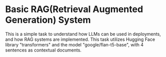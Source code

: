 # Basic RAG(Retrieval Augmented Generation) System
This is a simple task to understand how LLMs can be used in deployments, and how RAG systems are implemented.
This task utilizes Hugging Face library "transformers" and the model "google/flan-t5-base", with 4 sentences as contextual documents.